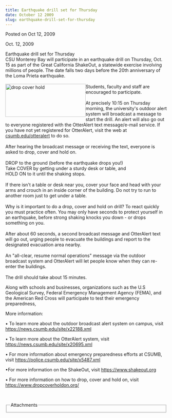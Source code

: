 ```yaml
---
title: Earthquake drill set for Thursday
date: October 12 2009
slug: earthquake-drill-set-for-thursday
---
```


 



<span class="date">Posted on Oct 12, 2009    </span>
<p>Oct. 12, 2009</p>
Earthquake drill set for Thursday<br>
CSU Monterey Bay will participate in an earthquake drill on
Thursday, Oct. 15 as part of the Great California ShakeOut, a
statewide exercise involving millions of people. The date falls two
days before the 20th anniversary of the Loma Prieta
earthquake.<br>
<br>
<img alt="drop cover hold" height="103" src="https://news.csumb.edu/sites/default/files/65/igx_migrate/images/drop%20cover%20hold.jpg" style="float:left" width="250">Students, faculty and staff are
encouraged to participate.<br>
<br>
At precisely 10:15 on Thursday morning, the university&apos;s outdoor
alert system will broadcast a message to start the drill. An alert
will also go out to everyone registered with the OtterAlert text
message/e-mail service. If you have not yet registered for
OtterAlert, visit the web at <a href="https://csumb.edu/otteralert" rel="nofollow">csumb.edu/otteralert</a> to do so.<br>
<br>
After hearing the broadcast message or receiving the text, everyone
is asked to drop, cover and hold on.<br>
<br>
DROP to the ground (before the earthquake drops you!)<br>
Take COVER by getting under a sturdy desk or table, and<br>
HOLD ON to it until the shaking stops.<br>
<br>
If there isn&apos;t a table or desk near you, cover your face and head
with your arms and crouch in an inside corner of the building. Do
not try to run to another room just to get under a table.<br>
<br>
Why is it important to do a drop, cover and hold on drill? To react
quickly you must practice often. You may only have seconds to
protect yourself in an earthquake, before strong shaking knocks you
down - or drops something on you.<br>
<br>
After about 60 seconds, a second broadcast message and OtterAlert
text will go out, urging people to evacuate the buildings and
report to the designated evacuation area nearby.<br>
<br>
An &quot;all-clear, resume normal operations&quot; message via the outdoor
broadcast system and OtterAlert will let people know when they can
re-enter the buildings.<br>
<br>
The drill should take about 15 minutes.
<p>Along with schools and businesses, organizations such as the U.S
Geological Survey, Federal Emergency Management Agency (FEMA), and
the American Red Cross will participate to test their emergency
preparedness,</p>
<p>More information:</p>
<p>&#x2022; To learn more about the outdoor broadcast alert system on
campus, visit <a href="https://news.csumb.edu/site/x22188.xml" rel="nofollow">https://news.csumb.edu/site/x22188.xml</a></p>
<p>&#x2022; To learn more about the OtterAlert system, visit <a href="index.html" title="https://news.csumb.edu/site/x20695.xml">https://news.csumb.edu/site/x20695.xml</a></p>
<p>&#x2022; For more information about emergency preparedness efforts at
CSUMB, visit <a href="https://police.csumb.edu/site/x5487.xml" rel="nofollow">https://police.csumb.edu/site/x5487.xml</a></p>
<p>&#x2022;For more information on the ShakeOut, visit <a href="https://www.shakeout.org/" rel="nofollow">https://www.shakeout.org</a></p>
<p>&#x2022; For more information on how to drop, cover and hold on, visit
<a href="https://www.dropcoverholdon.org/" title="https://www.dropcoverholdon.org/">https://www.dropcoverholdon.org/</a></p>
<p>&#xA0;</p>
<fieldset class="fieldgroup group-attachments">
<legend>Attachments</legend>
<div class="field field-type-emvideo field-field-attach-video">
<div class="field-items">
<div class="field-item odd">
<div class="emvideo emvideo-video emvideo-"/>
</div>
</div>
</div>
</fieldset>
</br></br></br></br></br></br></br></br></br></br></br></br></br></br></br></br></br></br></img></br></br></br>




 
